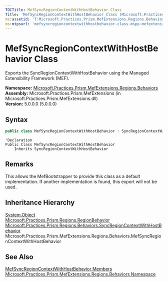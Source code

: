 ```yaml
---
TOCTitle: MefSyncRegionContextWithHostBehavior Class
Title: 'MefSyncRegionContextWithHostBehavior Class (Microsoft.Practices.Prism.MefExtensions.Regions.Behaviors)'
ms:assetid: 'T:Microsoft.Practices.Prism.MefExtensions.Regions.Behaviors.MefSyncRegionContextWithHostBehavior'
ms:mtpsurl: 'mefsyncregioncontextwithhostbehavior-class-mspp-mefextensions-regions-behaviors.md'
---
```


# MefSyncRegionContextWithHostBehavior Class

Exports the SyncRegionContextWithHostBehavior using the Managed Extensibility Framework (MEF).

**Namespace:** [Microsoft.Practices.Prism.MefExtensions.Regions.Behaviors](/patterns-practices/reference/mspp-mefextensions-regions-behaviors-namespace)  
**Assembly:** Microsoft.Practices.Prism.MefExtensions (in Microsoft.Practices.Prism.MefExtensions.dll)  
**Version:** 5.0.0.0 (5.0.0.0)

## Syntax

```C#
public class MefSyncRegionContextWithHostBehavior : SyncRegionContextWithHostBehavior
```

```VB
'Declaration
Public Class MefSyncRegionContextWithHostBehavior
	Inherits SyncRegionContextWithHostBehavior
```

## Remarks

This allows the MefBootstrapper to provide this class as a default implementation. If another implementation is found, this export will not be used.

## Inheritance Hierarchy

[System.Object](http://msdn.microsoft.com/en-us/library/e5kfa45b)  
[Microsoft.Practices.Prism.Regions.RegionBehavior](/patterns-practices/reference/regionbehavior-class-mspp-regions)  
[Microsoft.Practices.Prism.Regions.Behaviors.SyncRegionContextWithHostBehavior](/patterns-practices/reference/syncregioncontextwithhostbehavior-class-mspp-regions-behaviors)  
Microsoft.Practices.Prism.MefExtensions.Regions.Behaviors.MefSyncRegionContextWithHostBehavior

## See Also

[MefSyncRegionContextWithHostBehavior Members](/patterns-practices/reference/mefsyncregioncontextwithhostbehavior-members-mspp-mefextensions-regions-behaviors)  
[Microsoft.Practices.Prism.MefExtensions.Regions.Behaviors Namespace](/patterns-practices/reference/mspp-mefextensions-regions-behaviors-namespace)